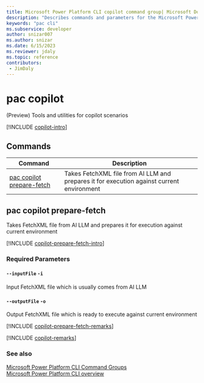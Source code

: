 ```yaml
---
title: Microsoft Power Platform CLI copilot command group| Microsoft Docs
description: "Describes commands and parameters for the Microsoft Power Platform CLI copilot command group."
keywords: "pac cli"
ms.subservice: developer
author: snizar007
ms.author: snizar
ms.date: 6/15/2023
ms.reviewer: jdaly
ms.topic: reference
contributors: 
 - JimDaly
---
```

<!-- 
Do not edit this file. 
This file is generated by a program and any changes will be overwritten when this topic is re-generated.
Use the include files to add additional content to this topic.
-->
# pac copilot

(Preview) Tools and utilities for copilot scenarios

[!INCLUDE [copilot-intro](includes/copilot-intro.md)]

## Commands

|Command|Description|
|---------|---------|
|[pac copilot prepare-fetch](#pac-copilot-prepare-fetch)|Takes FetchXML file from AI LLM and prepares it for execution against current environment|


## pac copilot prepare-fetch

Takes FetchXML file from AI LLM and prepares it for execution against current environment

[!INCLUDE [copilot-prepare-fetch-intro](includes/copilot-prepare-fetch-intro.md)]


### Required Parameters

#### `--inputFile` `-i`

Input FetchXML file which is usually comes from AI LLM

#### `--outputFile` `-o`

Output FetchXML file which is ready to execute against current environment

[!INCLUDE [copilot-prepare-fetch-remarks](includes/copilot-prepare-fetch-remarks.md)]

[!INCLUDE [copilot-remarks](includes/copilot-remarks.md)]

### See also

[Microsoft Power Platform CLI Command Groups](index.md)<br />
[Microsoft Power Platform CLI overview](../introduction.md)